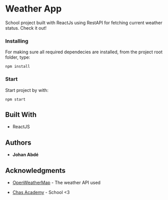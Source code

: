 # Weather App

School project built with ReactJs using RestAPI for fetching current weather status.
Check it out!


### Installing

For making sure all required dependecies are installed,
from the project root folder, type:

```
npm install
```


### Start

Start project by with:

```
npm start
```

## Built With

* ReactJS


## Authors

* **Johan Abdé**



## Acknowledgments

* [OpenWeatherMap](https://openweathermap.org/) - The weather API used

* [Chas Academy](https://chasacademy.se/) - School <3



